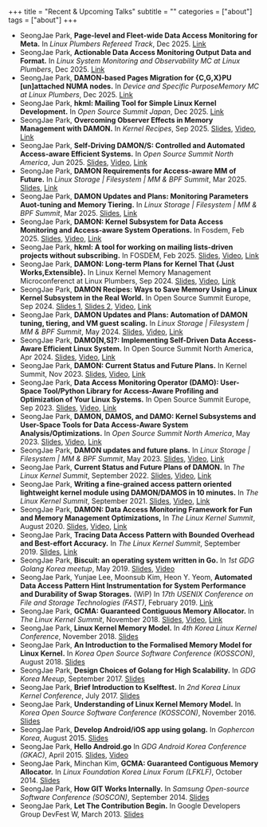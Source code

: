 +++
title = "Recent & Upcoming Talks"
subtitle = ""
categories = ["about"]
tags = ["about"]
+++

- SeongJae Park, __Page-level and Fleet-wide Data Access Monitoring for Meta.__
  In _Linux Plumbers Refereed Track_, Dec 2025.
  [Link](https://lpc.events/event/19/contributions/2075/)
- SeongJae Park, __Actionable Data Access Monitoring Output Data and Format.__
  In _Linux System Monitoring and Observability MC at Linux Plumbers_, Dec
  2025.
  [Link](https://lpc.events/event/19/contributions/2059/)
- SeongJae Park, __DAMON-based Pages Migration for {C,G,X}PU [un]attached NUMA
  nodes.__ In _Device and Specific PurposeMemory MC at Linux Plumbers_, Dec
  2025.
  [Link](https://lpc.events/event/19/contributions/2066/)
- SeongJae Park, __hkml: Mailing Tool for Simple Linux Kernel Development.__ In
  _Open Source Summit Japan_, Dec 2025.
  [Link](https://sched.co/29FmF)
- SeongJae Park, __Overcoming Observer Effects in Memory Management with
  DAMON.__ In _Kernel Recipes_, Sep 2025.
  [Slides](https://speakerdeck.com/ennael/overcoming-observer-effects-in-memory-management-with-damon),
  [Video](https://youtu.be/lvRuBxli_yU?si=QfeLZOn6Cx49qqqL),
  [Link](https://kernel-recipes.org/en/2025/schedule/overcoming-observer-effects-in-memory-management-with-damon/)
- SeongJae Park, __Self-Driving DAMON/S: Controlled and Automated Access-aware
  Efficient Systems.__ In _Open Source Summit North America_, Jun 2025.
  [Slides](https://static.sched.com/hosted_files/ossna2025/16/damon_ossna25.pdf?_gl=1*12s7xbj*_gcl_au*OTkyNjI0NTk0LjE3NTA4Nzg1Mzg.*FPAU*OTkyNjI0NTk0LjE3NTA4Nzg1Mzg.),
  [Video](https://youtu.be/Ou4BQQ0Ved8?si=ZrhjCGI4gRyJmODn),
  [Link](https://sched.co/1aBOg)
- SeongJae Park, __DAMON Requirements for Access-aware MM of Future.__ In
  _Linux Storage | Filesystem | MM & BPF Summit_, Mar 2025.
  [Slides](https://github.com/damonitor/talks/blob/master/2025/lsfmmbpf/damon_requirements_lsfmmbpf_2025.pdf),
  [Link](https://docs.google.com/spreadsheets/d/1PgjzaPOnIHgRIfqgwDNiftY5Xr6aU3NLWtDs7zFoIvc/edit?gid=1852749899#gid=1852749899)
- SeongJae Park, __DAMON Updates and Plans: Monitoring Parameters Auot-tuning
  and Memory Tiering.__ In _Linux Storage | Filesystem | MM & BPF Summit_,
  Mar 2025.
  [Slides](https://github.com/damonitor/talks/blob/master/2025/lsfmmbpf/damon_updates_plans_lsfmmbpf_2025.pdf),
  [Link](https://docs.google.com/spreadsheets/d/1PgjzaPOnIHgRIfqgwDNiftY5Xr6aU3NLWtDs7zFoIvc/edit?gid=1852749899#gid=1852749899)
- SeongJae Park, __DAMON: Kernel Subsystem for Data Access Monitoring and Access-aware System Operations.__ In Fosdem, Feb 2025.
  [Slides](https://fosdem.org/2025/events/attachments/fosdem-2025-4396-damon-kernel-subsystem-for-data-access-monitoring-and-access-aware-system-operations/slides/237650/damon_fos_tfIr9t8.pdf),
  [Video](https://video.fosdem.org/2025/ud2208/fosdem-2025-4396-damon-kernel-subsystem-for-data-access-monitoring-and-access-aware-system-operations.av1.webm),
  [Link](https://fosdem.org/2025/schedule/event/fosdem-2025-4396-damon-kernel-subsystem-for-data-access-monitoring-and-access-aware-system-operations/)
- SeongJae Park, __hkml: A tool for working on mailing lists-driven projects without subscribing.__ In FOSDEM, Feb 2025.
  [Slides](https://fosdem.org/2025/events/attachments/fosdem-2025-4572-hkml-a-tool-for-working-on-mailing-lists-driven-projects-without-subscribing/slides/237496/hkml_fosd_pRCmXeW.pdf),
  [Video](https://video.fosdem.org/2025/h2215/fosdem-2025-4572-hkml-a-tool-for-working-on-mailing-lists-driven-projects-without-subscribing.av1.webm),
  [Link](https://fosdem.org/2025/schedule/event/fosdem-2025-4572-hkml-a-tool-for-working-on-mailing-lists-driven-projects-without-subscribing/)
- SeongJae Park, __DAMON: Long-term Plans for Kernel That {Just
  Works,Extensible}.__ In Linux Kernel Memory Management Microconferenct at
  Linux Plumbers, Sep 2024.
  [Slides](https://lpc.events/event/18/contributions/1768/attachments/1637/3383/damon_longtern_plans_kmm_mc_lpc.pdf),
  [Video](https://youtu.be/mRU1ZeNB9WY?feature=shared),
  [Link](https://lpc.events/event/18/contributions/1768/)
- SeongJae Park, __DAMON Recipes: Ways to Save Memory Using a Linux Kernel
  Subsystem in the Real World.__ In Open Source Summit Europe, Sep 2024.
  [Slides 1](https://static.sched.com/hosted_files/osseu2024/50/damon_recipes_osseu_2024_overall.pdf?_gl=1*9ygnyb*_gcl_au*MTE4NTExNjkzLjE3MjU5MjQ4NzQ.*FPAU*MTk0NDY0NTM3LjE3MjI0MzA5MjA.),
  [Slides 2](https://static.sched.com/hosted_files/osseu2024/68/damon_recipes_osseu_hmsdk.pdf?_gl=1*9ygnyb*_gcl_au*MTE4NTExNjkzLjE3MjU5MjQ4NzQ.*FPAU*MTk0NDY0NTM3LjE3MjI0MzA5MjA.),
  [Video](https://youtu.be/xKJO4kLTHOI?feature=shared),
  [Link](https://sched.co/1ej2S)
- SeongJae Park, __DAMON Updates and Plans: Automation of DAMON tuning,
  tiering, and VM guest scaling.__
  In _Linux Storage | Filesystem | MM & BPF Summit_, May 2024.
  [Slides](https://github.com/damonitor/talks/blob/master/2024/lsfmmbpf/damon_lsfmmbpf_2024.pdf),
  [Video](https://youtu.be/ywmwXq01ySA?feature=shared),
  [Link](https://docs.google.com/spreadsheets/d/176LXLys9Uh6A-Eal2flrzcbUSJMUXGkGwyihr9jAAaQ/edit?usp=sharing)
- SeongJae Park, __DAMO[N,S]?: Implementing Self-Driven Data Access-Aware
  Efficient Linux System.__ In Open Source Summit North America, Apr 2024.
  [Slides](https://static.sched.com/hosted_files/ossna2024/ff/damo_damon_damos_ossummit_na_2024.pdf),
  [Video](https://youtu.be/vP5x5P47S1U?feature=shared),
  [Link](https://sched.co/1aBOg)
- SeongJae Park, __DAMON: Current Status and Future Plans.__
  In Kernel Summit, Nov 2023.
  [Slides](https://lpc.events/event/17/contributions/1624/attachments/1340/2732/damon_status_and_plans_kernel_summit_2023_11_15.pdf),
  [Video](http://www.youtube.com/watch?v=rwHCGA3ppT4),
  [Link](https://lpc.events/event/17/contributions/1624/)
- SeongJae Park, __Data Access Monitoring Operator (DAMO): User-Space
  Tool/Python Library for Access-Aware Profiling and Optimization of Your Linux
  Systems.__
  In Open Source Summit Europe, Sep 2023.
  [Slides](https://static.sched.com/hosted_files/osseu2023/92/damo_ossummit_eu_2023.pdf?_gl=1*ddzen2*_ga*NTQ4MTgzOTIyLjE2Nzg4MTE1NzY.*_ga_XH5XM35VHB*MTY5NTE5NDc1My4xNS4xLjE2OTUxOTc4NTUuNjAuMC4w),
  [Video](https://youtu.be/i7_W8-MozxY?si=AFhtdAzTbJJJFeGE),
  [Link](https://sched.co/1OGf9)
- SeongJae Park, __DAMON, DAMOS, and DAMO: Kernel Subsystems and User-Space
  Tools for Data Access-Aware System Analysis/Optimizations.__
  In _Open Source Summit North America_, May 2023.
  [Slides](https://github.com/damonitor/talks/blob/master/2023/ossummit_na/damon_damos_damo_ossummit_na_2023.pdf),
  [Video](https://youtu.be/fImXcHS5PPE),
  [Link](https://sched.co/1K5HS)
- SeongJae Park, __DAMON updates and future plans.__
  In _Linux Storage | Filesystem | MM & BPF Summit_, May 2023.
  [Slides](https://github.com/damonitor/talks/blob/master/2023/lsfmmbpf/damon_lsfmmbpf_2023.pdf),
  [Video](https://www.youtube.com/watch?v=bbC23ApPvow),
  [Link](https://events.linuxfoundation.org/lsfmm/program/schedule-at-a-glance/)
- SeongJae Park, __Current Status and Future Plans of DAMON.__
  In _The Linux Kernel Summit_, September 2022.
  [Slides](https://lpc.events/event/16/contributions/1224/attachments/1107/2137/damon_status_plan_ksummit_2022.pdf),
  [Video](https://youtu.be/e2SZoUPhDRg?t=13245),
  [Link](https://lpc.events/event/16/contributions/1224/)
- SeongJae Park, __Writing a fine-grained access pattern oriented lightweight
  kernel module using DAMON/DAMOS in 10 minutes.__
  In _The Linux Kernel Summit_, September 2021.
  [Slides](https://linuxplumbersconf.org/event/11/contributions/984/attachments/870/1670/daos_ksummit_2021.pdf),
  [Video](https://youtu.be/gpFfJkrrEEs?t=5290),
  [Link](https://linuxplumbersconf.org/event/11/contributions/984/)
- SeongJae Park, __DAMON: Data Access Monitoring Framework for Fun and Memory
  Management Optimizations,__ In _The Linux Kernel Summit_, August 2020.
  [Slides](https://www.linuxplumbersconf.org/event/7/contributions/659/attachments/503/1195/damon_ksummit_2020.pdf),
  [Video](https://youtu.be/jOBkKMA0uF0?t=10696),
  [Link](https://www.linuxplumbersconf.org/event/7/contributions/659/)
- SeongJae Park, __Tracing Data Access Pattern with Bounded Overhead and
  Best-effort Accuracy.__ In _The Linux Kernel Summit_, September 2019.
  [Slides](https://linuxplumbersconf.org/event/4/contributions/548/attachments/311/590/damon_ksummit19.pdf),
  [Link](https://linuxplumbersconf.org/event/4/contributions/548/)
- SeongJae Park, __Biscuit: an operating system written in Go.__ In _1st GDG
  Golang Korea meetup_, May 2019.
  [Slides](https://www.slideshare.net/SeongJaePark1/biscuit-an-operating-system-written-in-go),
  [Video](https://youtu.be/e-5kCRZhOw8)
- SeongJae Park, Yunjae Lee, Moonsub Kim, Heon Y. Yeom, __Automated Data Access
  Pattern Hint Instrumentation for System Performance and Durability of Swap
  Storages.__ (WiP) In _17th USENIX Conference on File and Storage Technologies
  (FAST)_, February 2019.
  [Link](https://www.usenix.org/conference/fast19/wips)
- SeongJae Park, __GCMA: Guaranteed Contiguous Memory Allocator.__ In _The
  Linux Kernel Summit_, November 2018.
  [Slides](https://linuxplumbersconf.org/event/2/contributions/247/attachments/74/85/gcma_ksummit2018.pdf),
  [Video](https://www.youtube.com/watch?v=ARrelFfdVkw),
  [Link](https://linuxplumbersconf.org/event/2/contributions/247/)
- SeongJae Park, __Linux Kernel Memory Model.__ In _4th Korea Linux Kernel
  Conference_, November 2018.
  [Slides](https://www.slideshare.net/SeongJaePark1/linux-kernel-memory-model)
- SeongJae Park, __An Introduction to the Formalised Memory Model for Linux
  Kernel.__ In _Korea Open Source Software Conference (KOSSCON)_, August 2018.
  [Slides](https://www.slideshare.net/SeongJaePark1/an-introduction-to-the-formalised-memory-model-for-linux-kernel)
- SeongJae Park, __Design Choices of Golang for High Scalability.__ In _GDG
  Korea Meeup_, September 2017.
  [Slides](https://www.slideshare.net/SeongJaePark1/design-choices-of-golang-for-high-scalability)
- SeongJae Park, __Brief Introduction to Kselftest.__ In _2nd Korea Linux Kernel
  Conference_, July 2017.
  [Slides](https://www.slideshare.net/SeongJaePark1/brief-introduction-to-kselftest)
- SeongJae Park, __Understanding of Linux Kernel Memory Model.__ In _Korea Open
  Source Software Conference (KOSSCON)_, November 2016.
  [Slides](https://www.slideshare.net/SeongJaePark1/understanding-of-linux-kernel-memory-model)
- SeongJae Park, __Develop Android/iOS app using golang.__ In _Gophercon
  Korea_, August 2015.
  [Slides](https://www.slideshare.net/SeongJaePark1/develop-androidios-app-using-golang)
- SeongJae Park, __Hello Android.go__ In _GDG Android Korea Conference (GKAC)_, April 2015.
  [Slides](https://www.slideshare.net/SeongJaePark1/hello-androidgo),
  [Video](https://www.youtube.com/watch?v=vMZFjDipaK8)
- SeongJae Park, Minchan Kim, __GCMA: Guaranteed Contiguous Memory Allocator.__
  In _Linux Foundation Korea Linux Forum (LFKLF)_, October 2014.
  [Slides](http://events.linuxfoundation.org/sites/events/files/slides/gcma-guaranteed_contiguous_memory_allocator-lfklf2014_0.pdf)
- SeongJae Park, __How GIT Works Internally.__ In _Samsung Open-source Software
  Conference (SOSCON)_, September 2014.
  [Slides](https://www.slideshare.net/SeongJaePark1/deep-darkside-ofgit)
- SeongJae Park, __Let The Contribution Begin.__ In Google Developers Group
  DevFest W, March 2013.
  [Slides](https://www.slideshare.net/SeongJaePark1/let-the-contribution-begin)

